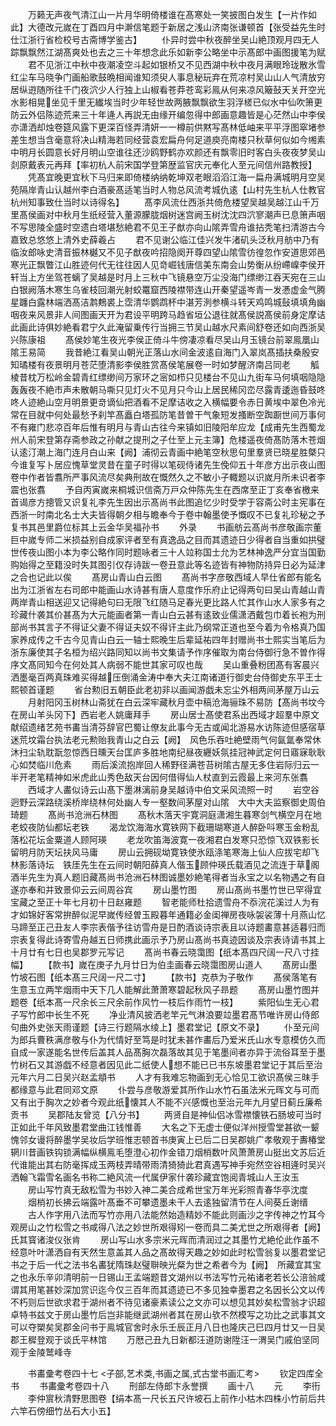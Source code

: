 <!-- { "loadSidebar": true } -->
　　万籁无声夜气清江山一片月华明倚楼谁在髙寒处一笑披图白发生【一片作如此】大德改元嵗在丁酉四月中澣信笔题于新居之浅山济南张谦顿首【张受益先生时仕江浙行省检校号古斋博学鉴古】
　　仆异时尝中秋夜醉坐吴山絶顶观月四无人踪飘飘然江湖髙爽处也去之三十年想念此乐如新李公略坐中示髙郎中画图援笔为赋
　　君不见浙江中秋中夜潮凌空斗起如银桥又不见西湖中秋中夜月满眼玲珑散氷雪红尘车马晓争门画船歌鼓晩相闻谁知须臾人事息秘玩弃在荒凉村吴山山人气清放穷居纵逰随所往千门夜泬少人行独上山椒看苍莽苍鸾彩鳯从何来凉风簸鼔天关开空光水影相晃坐见千里无纎埃当时少年轻世故两腋飘飘欲生羽浮槎已似水中仙吹箫更防云外侣陈迹荒来三十年逄人再説无由缘开编忽得中郎画意趣皆是心茫然山中李侯亦潇洒却烛卷筵风露下更深百怪弄清妍一一樽前供黙写髙林低岫来平平浮图窣堵参差生想当含毫意将决山精海若同经营袁宏扁舟何足道庾亮南楼只秋草何似如今缃素中明月长圆意长好月明山空谁往还沙鸥野鹤亦欢颜还有飘零旧时客白头夜夜梦吴山剡原戴表元再拜【率初杭人前宋国学登第歴监官庆元奉化人至元间信州路教授】
　　凭髙宜晚更宜秋下马归来即倚楼纳纳乾坤双老眼滔滔江海一扁舟满城明月空吴苑隔岸青山认越州李白酒豪髙适笔当时人物总风流考城仇逺【山村先生杭人仕教官杭州知事致仕当时以诗得名】
　　髙李风流仕西浙共倚危楼望吴越吴越江山千万里髙侯画对中秋月生纸经营入董源朦胧烟树迷宫阙玉树沈沈四泬寥潮声已息箫声咽不写思陵全盛时空遗白塔堪愁絶君不见王子猷亦向山隂弄雪舟谁拈秃笔扫清游古今嘉致总悠悠上清外史薛羲占
　　君不见谢公临江佳兴发牛渚矶头泛秋月舫中乃有临汝郎咏史清音振林樾又不见子猷夜吟招隐阕开尊四望山隂雪彷徨忽作安道思郊邑寒光正飘瞥江山胜迹何代无往往因人见竒崛钱唐信美东南会山势衡从纷嵽嵲李侯开轩当上方坐驾苍螭了吴越是时月上三秋中飞镜悬空万尘没海门缥缈江吞天宛在三山白银阙落木寒生乌雀枝回潮光射蛟鼍窟西陵襟带连山开秦望遥岑青一发慿虚金气腾星躔白露林端洒髙洁鹔鷞裘上霑清华鹦鹉杯中湛芳洌参横斗转天鸡鸣城鼔填填角幽咽夜来风景非人间图画天开为君设平明跨马趋省垣公退往就髙侯説髙侯前身定摩诘此画此诗俱妙絶看君宁久此淹留乗传行当拥三节吴山越水尺素间舒卷还如向西浙吴兴陈康祖
　　髙侯妙笔生夜光李侯正倚斗牛傍凄凉看尽吴山月玉镜台前翠鳯凰山隂王易简
　　我昔絶江看吴山朝光正落山水间金波逺自海门入翠岚髙插扶桑殷安知璚楼有夜景明月苍茫堕清影李侯胜赏髙侯笔展卷一时如梦醒济南吕同老
　　觚棱昔枕万松岭金碧青红缥缈间万家环之宻如栉只见楼台不见山九街车马何填咽隐隐轰轰夜不絶市声未散朝马嘶只见灯火不见月只今山上居民稀冈峦尽露青逶迤昏鼓咚咚人迹絶山空月明景更竒谪仙把酒看不足摩诘收之入横幅要令赤日黄埃中翠色冷光常在目就中何处最愁予刹竿髙矗白塔孤防笔昔曽干气象短发搔断空踟蹰世间万事何不有雍门悲凉百年后惟有明月与青山古往今来镇如旧陵阳牟应龙【成甫先生西蜀龙州人前宋登第存斋参政之孙献之提刑之子仕至上元主簿】危楼遥夜倚髙防落木苍烟认逺汀潮上海门连月白山来【阙】浦彻云青画中絶笔空秋思句里羣贤已晓星胜槩只今谁复写卜居应愧草堂灵昔在童子时得以笔砚侍诸先生俛仰五十年彦方出示夜山图卷中作者皆翥所严事风流尽矣典刑故在慨然久之不敏小子輙题以识嵗月所未识者李震也张翥
　　予自丙寅嵗来桐城识信斋万戸众仲陈先生在西席至正丁亥奉省檄来首谒彦方摠管又识复礼李先生因出示髙尚书此图追忆少时受学于容斋公时主宪事在西浙一时南北名士大夫皆得朝夕相与瞻奉今于卷中翰墨使予慨叹不已复礼珍秘之予复书其邑里爵位标其上云金华吴福孙书
　　外录
　　书画舫云髙尚书彦敬画宗董巨中嵗专师二米损益别自成家评者至有真逸品之目而其遗迹日少得者自当重如拱璧世传夜山图小本为李公略作同时题咏者三十人竝称国士允为艺林神逸严分宜当国勤购始得之至籍没时失其图引仅存诗跋一卷丑意此等名迹皆有神物防持异日必为延津之合也记此以俟
　　髙房山青山白云图
　　髙尚书字彦敬西域人早仕省郎有能名出为江浙省左右司郎中能画山水诗甚有唐人意度作乐府止记得两句曰吴山青越山青两岸青山相送迎又记得絶句曰无限飞红随马足春光更比路人忙其作山水人家多有之珍藏什袭其价甚髙为大元能画者第一青山白云甚有逺致业儒潇洒戴包巾着长袍为刑部尚书其言子不得证父妻不得证夫奴不得讦主此乃纲常正道也至今着为令格真乃国家养成传之千古今见青山白云一轴士熙晚生后辈延祐四年封赠尚书士熙实当笔后为浙东廉使其子名桓为绍兴路同知以尚书文集请予作序催取为南台侍御行急不曽作得序文髙同知今在何处其人病弱不能世其家可叹也哉
　　吴山重叠粉团髙有客晨兴洒墨毫百两真珠难买得越压倒涌金涛中奉大夫江南诸道行御史台侍御史东平王士熙顿首谨题
　　省台勲旧五朝臣此老初非以画闻游戯未忘尘外相两间茅屋万山云
　　月射阳冈玉树林山斋犹在白云深牢藏秋月壶中稿沧海骊珠不易防【髙尚书坟今在房山羊头冈下】西岩老人姚庸拜手
　　房山居士髙使君系出西域才超羣中原文献绍遗绪艺苑书畵当清芬辞官巴蜀让僚友此事今无古或闻北游易水访陈迹但感宿草迷荒坟霜台执法老元勲贻我青山之白云【阙】　风色乐吞吐絶壁雨气何氤氲奉常休沐扫尘轨耽翫忽惊西日曛天台匡庐多胜地南纪昼夜纒妖氛挂冠神武定何日寤寐耿耿心如焚临川危素
　　雨后溪流抱岸回人稀野径满苍苔树隂古屋无多住岩际归云一半开老笔精神如米虎此山秀色敌天台因何借得仙人杖直到云霞最上来河东张翥
　　西域才人畵似诗云山髙下墨淋漓前身吴越诗中伯文采风流照一时
　　岩空谷迥野云深路绕溪桥岸绕林何处幽人专一壑数间茅屋对山隂　大中大夫监察御史周伯琦题
　　髙尚书沧洲石林图
　　髙秋木落天宇寛洞庭潇湘生暮寒剑气横空月在地老蛟夜防仙都坛老铁
　　渴龙饮海海水寛铁网下截珊瑚寒道人醉卧呌寒玉金粉乱落松花坛金粟道人顾阿瑛
　　老龙吹笛海波寛一夜湘君白发寒只恐惊飞双铁影长留明月防天坛扶风马庸
　　房山云拥砚坳寛铁使氷瓯涤笔寒海上仙人应拔宅却飞林影落诗坛　铁厓先生在云间时朝阳薛真人偕玉顾仲瑛氏载酒见之流连于草阁酒半先生为真人题旧藏髙尚书沧洲石林图诚墨妙絶笔得者当永宝之以名物遇之有自遂亦奉和并致景仰云云间周谷宾
　　房山墨竹图
　　房山髙尚书墨竹世已罕得宜宝藏之至正十年七月初十日赵雍题
　　智老能师杜拾遗雪舟不忝浣花溪过人为有才如锦好客常拚醉似泥早嵗传经曽玉殿暮年通籍必金闺禅房夜咏袈裟薄十月燕山忆马蹄至正己丑友人李宗表偕予往访雪舟是日酌酒谈诗宗表且以诗题畵意甚适暮归而宗表复得此诗寄雪舟越五日师携此画示予乃房山髙尚书真迹因谈及宗表诗请书其上十月廿有七日也吴郡罗元写记
　　髙尚书春云晓霭图【纸本髙四尺阔一尺八寸挂幅】
　　【款书】嵗在庚子九月廿日为伯圭画春云晓霭图房山道人
　　髙房山墨竹坡石图【纸本髙三尺阔一尺二寸】
　　【款书】克恭为子敬作
　　髙侯落笔有生意玉立两竿烟雨中天下几人能解此萧萧寒碧起秋风子昻题
　　髙房山墨竹图并题卷【纸本髙一尺余长三尺余前作风竹一枝后作雨竹一枝】
　　紫阳仙生无心君子写竹郎中长生不死
　　净业清风披洒老竿元气淋浪要竝墨君髙节唯许房山侍郎句曲外史张天雨谨题【诗三行题隔水绫上】墨君堂记【原文不录】
　　仆至元间为郎兵曹秩满彦敬与仆为代情好至笃是时犹未甚作畵后乃爱米氏山水专意模仿久而自成一家遂能名世传后盖其人品髙胸次磊落故其见于笔墨间者亦异于流俗耳至于墨竹树石又其游戯不经意者因见此二纸使人想不能已已书东坡墨君堂记于其后至治元年六月二日吴兴赵孟頫书
　　人才有我难忘物画到无心恰见工欲识髙侯三昩手都缘意与此君同邓文原
　　仆尝与彦敬游爱其所作山水竹石虽法米元晖文与可而又有出于胸次之妙者今观此纸懐其人不能不兴感慨也至治元年九月望日蓟丘廉希贡书
　　吴郡陆友曾览【八分书】
　　两贤自是神仙侣冰雪襟懐铁石肠坡可当时正如此千年风致墨君堂曲江钱惟善
　　大名之下无虚士便似洋州授雪堂甚欲一颦愧邻女谩将醉墨学吴妆后学班惟志顿首书庚寅上已后二日吴郡姚广孝敬观于夀椿堂辋川昔画铁钩锁满幅纵横鳯毛堕澄心初作金错刀烟梢数叶风萧萧房山挺出文苏后近代谁能出其右防毫挥成玉两枝弄晴带雨清猗猗此君真遇写神手宛然空谷相逄时吴兴洒翰飞霜雪名画名书称二絶风流一代属伊家什袭珍藏宜饱阅青城山人王汝玉
　　房山写竹真无敌松雪为书妙入神二美合成希世宝万年光彩照青春华亭沈度
　　烟梢初长拂云端露叶髙垂不可攀遗墨未干人去逺独留清节在人间葵丘谢缙
　　古人作字用八法而写竹亦用八法能然始造精妙不能此则画沙之字传神之竹耳今观房山之竹松雪之书咸得八法之妙世所艰得矧一卷而具二美尤世之所艰得者【阙】　氏其寳诸浚仪张肯
　　房山写山水多宗米元晖而清润过之其墨竹尤絶伦此作虽不经意叶叶潇洒自有天然生意盖其人品之髙故得天趣之妙如此时松雪翁复以墨君堂记书之于后一代之法书名畵犹隋珠赵璧聨映光粲为世之希者今为【阙】　所藏宜其宝之也永乐辛卯清明前一日锡山王孟端题昔文湖州以书法写竹元祐诸老若长公涪翁咸谓其用笔甚妙深加赏识迄今仅三百年而其遗迹已不多见独幸墨君之名因长公文以传不朽则后世欲求君于湖州者不待见诸豪素读公之文亦可以想见其妙矣松雪翁才识超卓特书兹文于房山墨竹后岂非能继武湖州者其在房山欤不然模写之功比之武事其文可以夺槊矣吴郡金问书于鳯城官舍时永乐壬辰正月八日也隆庆己巳四月廿又一日吴郡王穉登观于谈氏平林馆
　　万厯己丑九日新都汪道防谢陞汪一渭吴门戚伯坚同观于金陵鹫峰寺

　　书畵彚考卷四十七
<子部,艺术类,书画之属,式古堂书画汇考>
　　钦定四库全书
　　书畵彚考卷四十八
　　刑部左侍郎卞永誉撰
　　画十八
　　元
　　李衎
　　李仲賔秋清野思图卷【绢本髙一尺长五尺许坡石上前作小枯木四株小竹前后共六竿石傍细竹丛石大小五】

